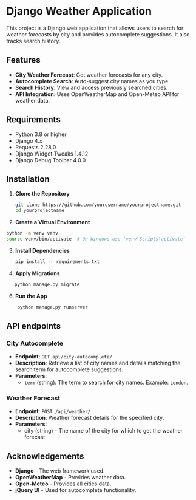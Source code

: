 # Django Weather Application

This project is a Django web application that allows users to search for weather forecasts by city and provides autocomplete suggestions. It also tracks search history.

## Features

- **City Weather Forecast**: Get weather forecasts for any city.
- **Autocomplete Search**: Auto-suggest city names as you type.
- **Search History**: View and access previously searched cities.
- **API Integration**: Uses OpenWeatherMap and Open-Meteo API for weather data.

## Requirements

- Python 3.8 or higher
- Django 4.x
- Requests 2.28.0
- Django Widget Tweaks 1.4.12
- Django Debug Toolbar 4.0.0

## Installation

1. **Clone the Repository**

   ```bash
   git clone https://github.com/yourusername/yourprojectname.git
   cd yourprojectname
   ```

2. **Create a Virtual Environment**

  ```bash
  python -m venv venv
  source venv/bin/activate  # On Windows use `venv\Scripts\activate`
   ```


3. **Install Dependencies**
   
    ```bash
    pip install -r requirements.txt
   ```

5. **Apply Migrations**

 ```bash
    python manage.py migrate
  ```
6. **Run the App**

```bash
    python manage.py runserver
  ```
## API endpoints

### City Autocomplete

- **Endpoint**: `GET api/city-autocomplete/`
- **Description**: Retrieve a list of city names and details matching the search term for autocomplete suggestions.
- **Parameters**:
  - `term` (string): The term to search for city names. Example: `London`.
 
### Weather Forecast

- **Endpoint**: `POST /api/weather/`
- **Description**: Weather forecast details for the specified city.
- **Parameters**:
  - city (string) - The name of the city for which to get the weather forecast.


## Acknowledgements

- **Django** - The web framework used.
- **OpenWeatherMap** - Provides weather data.
- **Open-Meteo** - Provides all cities data.
- **jQuery UI** - Used for autocomplete functionality.



